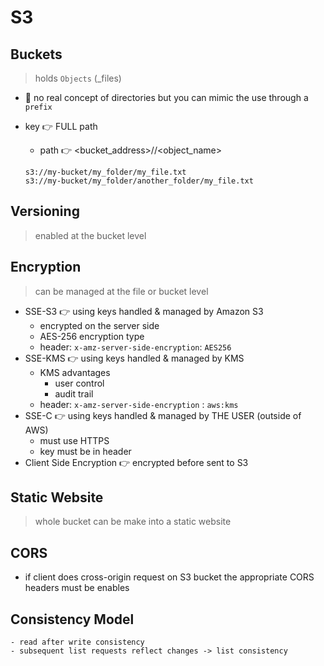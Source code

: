 # S3



## Buckets

> holds `Objects` (_files)

- 👀 no real concept of directories but you can mimic the use through a `prefix`

- key 👉 FULL path
	- path 👉 <bucket_address>/<prefix>/<object_name>
	```
	s3://my-bucket/my_folder/my_file.txt
	s3://my-bucket/my_folder/another_folder/my_file.txt
	```

## Versioning

> enabled at the bucket level

## Encryption

> can be managed at the file or bucket level

- SSE-S3 👉 using keys handled & managed by Amazon S3
	- encrypted on the server side
	- AES-256 encryption type
	- header: `x-amz-server-side-encryption`: `AES256`
- SSE-KMS 👉 using keys handled & managed by KMS
	- KMS advantages
		- user control
		- audit trail
	-  header: `x-amz-server-side-encryption` : `aws:kms`
- SSE-C 👉 using keys handled & managed by THE USER (outside of AWS)
	- must use HTTPS
	- key must be in header
- Client Side Encryption 👉 encrypted before sent to S3

## Static Website

> whole bucket can be make into a static website

## CORS

- if client does cross-origin request on S3 bucket the appropriate CORS headers must be enables

## Consistency Model

	- read after write consistency
	- subsequent list requests reflect changes -> list consistency

